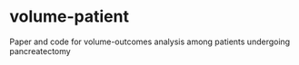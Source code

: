 # volume-patient
Paper and code for volume-outcomes analysis among patients undergoing pancreatectomy
